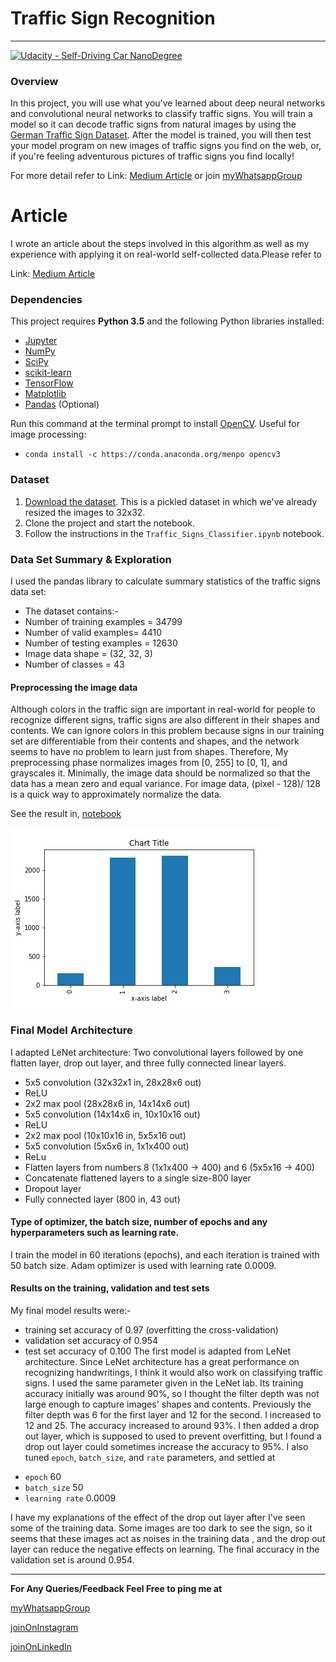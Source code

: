 # **Traffic Sign Recognition** 

---
[![Udacity - Self-Driving Car NanoDegree](https://s3.amazonaws.com/udacity-sdc/github/shield-carnd.svg)](http://www.udacity.com/drive)
### Overview

In this project, you will use what you've learned about deep neural networks and convolutional neural networks to classify traffic signs. You will train a model so it can decode traffic signs from natural images by using the [German Traffic Sign Dataset](http://benchmark.ini.rub.de/?section=gtsrb&subsection=dataset). After the model is trained, you will then test your model program on new images of traffic signs you find on the web, or, if you're feeling adventurous pictures of traffic signs you find locally!

For more detail refer to Link: [Medium Article](https://medium.com/@garvtambi05/self-driving-car-traffic-sign-classifier-udacity-p3-677889288127) or join [myWhatsappGroup](https://chat.whatsapp.com/LEO0HxBQd3BBkG54veH00H)


# Article
I wrote an article about the steps involved in this algorithm as well as my experience with applying it on real-world self-collected data.Please refer to  

Link: [Medium Article](https://medium.com/@garvtambi05/self-driving-car-traffic-sign-classifier-udacity-p3-677889288127)

### Dependencies

This project requires **Python 3.5** and the following Python libraries installed:

- [Jupyter](http://jupyter.org/)
- [NumPy](http://www.numpy.org/)
- [SciPy](https://www.scipy.org/)
- [scikit-learn](http://scikit-learn.org/)
- [TensorFlow](http://tensorflow.org)
- [Matplotlib](http://matplotlib.org/)
- [Pandas](http://pandas.pydata.org/) (Optional)

Run this command at the terminal prompt to install [OpenCV](http://opencv.org/). Useful for image processing:

- `conda install -c https://conda.anaconda.org/menpo opencv3`

### Dataset

1. [Download the dataset](https://d17h27t6h515a5.cloudfront.net/topher/2016/November/581faac4_traffic-signs-data/traffic-signs-data.zip). This is a pickled dataset in which we've already resized the images to 32x32.
2. Clone the project and start the notebook.
3. Follow the instructions in the `Traffic_Signs_Classifier.ipynb` notebook.


[//]: # (Image References)

[image1]: ./examples/visualization.jpg "Visualization"
[image2]: ./examples/grayscale.jpg "Grayscaling"
[image3]: ./examples/random_noise.jpg "Random Noise"
[image4]: ./examples/placeholder.png "Traffic Sign 1"
[image5]: ./examples/placeholder.png "Traffic Sign 2"
[image6]: ./examples/placeholder.png "Traffic Sign 3"
[image7]: ./examples/placeholder.png "Traffic Sign 4"
[image8]: ./examples/placeholder.png "Traffic Sign 5"

### Data Set Summary & Exploration

I used the pandas library to calculate summary statistics of the traffic
signs data set:

* The dataset contains:-
* Number of training examples = 34799
* Number of valid examples= 4410
* Number of testing examples = 12630
* Image data shape = (32, 32, 3)
* Number of classes = 43

#### Preprocessing the image data

Although colors in the traffic sign are important in real-world for
people to recognize different signs, traffic signs are also different
in their shapes and contents. We can ignore colors in this problem
because signs in our training set are differentiable from their
contents and shapes, and the network seems to have no problem to learn
just from shapes.
Therefore, My preprocessing phase normalizes images from [0, 255] to
[0, 1], and grayscales it.
Minimally, the image data should be normalized so that the data has a mean zero and equal variance. For image data, (pixel - 128)/ 128 is a quick way to approximately normalize the data.

See the result in, [notebook](https://github.com/GarvTambi/Udacity-Self-Driving-Car/blob/master/CarND-Traffic-Sign-Classifier-Project/Traffic_Sign_Classifier.ipynb)

![alt text][image1]

### Final Model Architecture

I adapted LeNet architecture: Two convolutional layers followed by one
flatten layer, drop out layer, and three fully connected linear
layers.

* 5x5 convolution (32x32x1 in, 28x28x6 out)
* ReLU
* 2x2 max pool (28x28x6 in, 14x14x6 out)
* 5x5 convolution (14x14x6 in, 10x10x16 out)
* ReLU
* 2x2 max pool (10x10x16 in, 5x5x16 out)
* 5x5 convolution (5x5x6 in, 1x1x400 out)
* ReLu
* Flatten layers from numbers 8 (1x1x400 -> 400) and 6 (5x5x16 -> 400)
* Concatenate flattened layers to a single size-800 layer
* Dropout layer
* Fully connected layer (800 in, 43 out)

#### Type of optimizer, the batch size, number of epochs and any hyperparameters such as learning rate.

I train the model in 60 iterations (epochs), and each iteration is
trained with 50 batch size. Adam optimizer is used with learning rate
0.0009.


#### Results on the training, validation and test sets

My final model results were:-
* training set accuracy of 0.97 (overfitting the cross-validation)
* validation set accuracy of 0.954
* test set accuracy of 0.100
The first model is adapted from LeNet architecture. Since LeNet
architecture has a great performance on recognizing handwritings, I
think it would also work on classifying traffic signs.
I used the same parameter given in the LeNet lab. Its training accuracy
initially was around 90%, so I thought the filter depth was not large
enough to capture images' shapes and contents. Previously the filter
depth was 6 for the first layer and 12 for the second. I increased
to 12 and 25. The accuracy increased to around 93%.
I then added a drop out layer, which is supposed to used to prevent
overfitting, but I found a drop out layer could sometimes increase the
accuracy to 95%.
I also tuned `epoch`, `batch_size`, and `rate` parameters, and settled at
- `epoch` 60
- `batch_size` 50
- `learning rate` 0.0009

I have my explanations of the effect of the drop out layer after I've
seen some of the training data. Some images are too dark to see the
sign, so it seems that these images act as noises in the training data
, and the drop out layer can reduce the negative effects on learning.
The final accuracy in the validation set is around 0.954.

---


**For Any Queries/Feedback Feel Free to ping me at**

[myWhatsappGroup](https://chat.whatsapp.com/HewuxDMqqDK7Hxh4n7WYsh)

[joinOnInstagram](https://www.instagram.com/tambi_garv05/) 

[joinOnLinkedIn](https://www.linkedin.com/in/garv-tambi-a16338170/)
